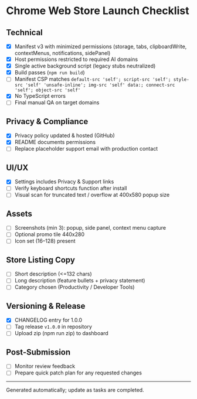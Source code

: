 # Chrome Web Store Launch Checklist

## Technical
- [x] Manifest v3 with minimized permissions (storage, tabs, clipboardWrite, contextMenus, notifications, sidePanel)
- [x] Host permissions restricted to required AI domains
- [x] Single active background script (legacy stubs neutralized)
- [x] Build passes (`npm run build`)
- [ ] Manifest CSP matches `default-src 'self'; script-src 'self'; style-src 'self' 'unsafe-inline'; img-src 'self' data:; connect-src 'self'; object-src 'self'`
- [x] No TypeScript errors
- [ ] Final manual QA on target domains

## Privacy & Compliance
- [x] Privacy policy updated & hosted (GitHub)
- [x] README documents permissions
- [ ] Replace placeholder support email with production contact

## UI/UX
- [x] Settings includes Privacy & Support links
- [ ] Verify keyboard shortcuts function after install
- [ ] Visual scan for truncated text / overflow at 400x580 popup size

## Assets
- [ ] Screenshots (min 3): popup, side panel, context menu capture
- [ ] Optional promo tile 440x280
- [ ] Icon set (16–128) present

## Store Listing Copy
- [ ] Short description (<=132 chars)
- [ ] Long description (feature bullets + privacy statement)
- [ ] Category chosen (Productivity / Developer Tools)

## Versioning & Release
- [x] CHANGELOG entry for 1.0.0
- [ ] Tag release `v1.0.0` in repository
- [ ] Upload zip (npm run zip) to dashboard

## Post-Submission
- [ ] Monitor review feedback
- [ ] Prepare quick patch plan for any requested changes

---
Generated automatically; update as tasks are completed.
